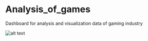 # Analysis_of_games
Dashboard for analysis and visualization data of gaming industry 


![alt text](https://github.com/VernadskyDanya/Analysis_of_games/blob/master/docs/presentation_of_dashboard0.gif)
